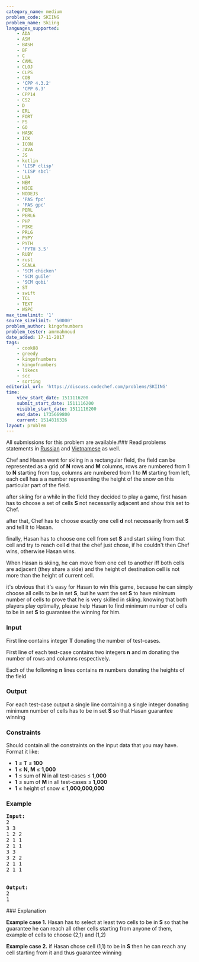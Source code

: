 ```yaml
---
category_name: medium
problem_code: SKIING
problem_name: Skiing
languages_supported:
    - ADA
    - ASM
    - BASH
    - BF
    - C
    - CAML
    - CLOJ
    - CLPS
    - COB
    - 'CPP 4.3.2'
    - 'CPP 6.3'
    - CPP14
    - CS2
    - D
    - ERL
    - FORT
    - FS
    - GO
    - HASK
    - ICK
    - ICON
    - JAVA
    - JS
    - kotlin
    - 'LISP clisp'
    - 'LISP sbcl'
    - LUA
    - NEM
    - NICE
    - NODEJS
    - 'PAS fpc'
    - 'PAS gpc'
    - PERL
    - PERL6
    - PHP
    - PIKE
    - PRLG
    - PYPY
    - PYTH
    - 'PYTH 3.5'
    - RUBY
    - rust
    - SCALA
    - 'SCM chicken'
    - 'SCM guile'
    - 'SCM qobi'
    - ST
    - swift
    - TCL
    - TEXT
    - WSPC
max_timelimit: '1'
source_sizelimit: '50000'
problem_author: kingofnumbers
problem_tester: amrmahmoud
date_added: 17-11-2017
tags:
    - cook88
    - greedy
    - kingofnumbers
    - kingofnumbers
    - likecs
    - scc
    - sorting
editorial_url: 'https://discuss.codechef.com/problems/SKIING'
time:
    view_start_date: 1511116200
    submit_start_date: 1511116200
    visible_start_date: 1511116200
    end_date: 1735669800
    current: 1514816326
layout: problem
---
```

All submissions for this problem are available.### Read problems statements in [Russian](http://www.codechef.com/download/translated/COOK88/russian/SKIING.pdf) and [Vietnamese](http://www.codechef.com/download/translated/COOK88/vietnamese/SKIING.pdf) as well.

Chef and Hasan went for skiing in a rectangular field, the field can be represented as a grid of **N** rows and **M** columns, rows are numbered from 1 to **N** starting from top, columns are numbered from 1 to **M** starting from left, each cell has a a number representing the height of the snow on this particular part of the field.

after skiing for a while in the field they decided to play a game, first hasan has to choose a set of cells **S** not necessarily adjacent and show this set to Chef.

after that, Chef has to choose exactly one cell **d** not necessarily from set **S** and tell it to Hasan.

finally, Hasan has to choose one cell from set **S** and start skiing from that cell and try to reach cell **d** that the chef just chose, if he couldn't then Chef wins, otherwise Hasan wins.

When Hasan is skiing, he can move from one cell to another iff both cells are adjacent (they share a side) and the height of destination cell is not more than the height of current cell.

it's obvious that it's easy for Hasan to win this game, because he can simply choose all cells to be in set **S**, but he want the set **S** to have minimum number of cells to prove that he is very skilled in skiing. knowing that both players play optimally, please help Hasan to find minimum number of cells to be in set **S** to guarantee the winning for him.

### Input

First line contains integer **T** donating the number of test-cases.

First line of each test-case contains two integers **n** and **m** donating the number of rows and columns respectively.

Each of the following **n** lines contains **m** numbers donating the heights of the field

### Output

For each test-case output a single line containing a single integer donating minimum number of cells has to be in set **S** so that Hasan guarantee winning

### Constraints

Should contain all the constraints on the input data that you may have. Format it like:

- **1** ≤ **T** ≤ **100**
- **1** ≤ **N, M** ≤ **1,000**
- **1** ≤ sum of **N** in all test-cases ≤ **1,000**
- **1** ≤ sum of **M** in all test-cases ≤ **1,000**
- **1** ≤ height of snow ≤ **1,000,000,000**

### Example

<pre><b>Input:</b>
2
3 3
1 2 2
2 1 1
2 1 1
3 3
3 2 2
2 1 1
2 1 1


<b>Output:</b>
2
1
</pre>### Explanation

**Example case 1.** Hasan has to select at least two cells to be in **S** so that he guarantee he can reach all other cells starting from anyone of them, example of cells to choose (2,1) and (1,2)

**Example case 2.** if Hasan chose cell (1,1) to be in **S** then he can reach any cell starting from it and thus guarantee winning
